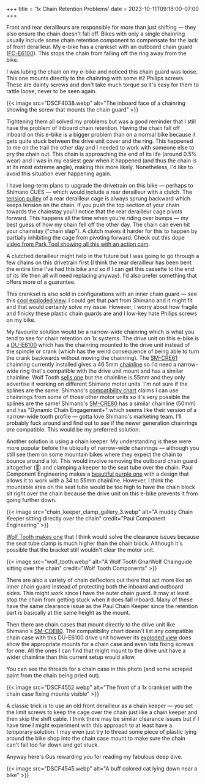 +++
title = '1x Chain Retention Problems'
date = 2023-10-11T09:18:00-07:00
+++

Front and rear derailleurs are responsible for more than just shifting — they also ensure the chain doesn't fall off. Bikes with only a single chainring usually include some chain retention component to compensate for the lack of front derailleur. My e-bike has a crankset with an outboard chain guard ([FC-E6100](https://bike.shimano.com/en-US/product/component/city---trekking-e-bike-e6100-series/FC-E6100.html)). This stops the chain from falling off the ring away from the bike.

I was lubing the chain on my e-bike and noticed this chain guard was loose. This one mounts directly to the chainring with some #2 Philips screws. These are dainty screws and don't take much torque so it's easy for them to rattle loose, never to be seen again.

{{< image src="DSCF4038.webp" alt="The inboard face of a chainring showing the screw that mounts the chain guard" >}}

Tightening them all solved my problems but was a good reminder that I still have the problem of inboard chain retention. Having the chain fall off inboard on this e-bike is a bigger problem than on a normal bike because it gets quite stuck between the drive unit cover and the ring. This happened to me on the trail the other day and I needed to work with someone else to pry the chain out. This chain is approaching the end of its life (around 0.5% wear) and I was in my easiest gear when it happened (and thus the chain is at its most extreme angle), making this more likely. Nonetheless, I'd like to avoid this situation ever happening again.

I have long-term plans to upgrade the drivetrain on this bike — perhaps to Shimano CUES — which would include a rear derailleur with a clutch. The [tension pulley](https://www.parktool.com/en-us/blog/repair-help/how-a-rear-derailleur-works) of a rear derailleur cage is always sprung backward which keeps tension on the chain. If you push the top section of your chain towards the chainstay you'll notice that the rear derailleur cage pivots forward. This happens all the time when you're riding over bumps — my best guess of how my chain fell off the other day. The chain can even hit your chainstay ("chain slap"). A clutch makes it harder for this to happen by partially inhibiting the cage from pivoting forward. Check out this dope [video from Park Tool showing all this with an action cam](https://www.youtube.com/watch?v=fmYG26okK_E).

A clutched derailleur might help in the future but I was going to go through a few chains on this drivetrain first (I think the rear derailleur has been bent the entire time I've had this bike and so if I can get this cassette to the end of its life then all will need replacing anyway). I'd also prefer something that offers more of a guarantee.

This crankset is also sold in configurations with an inner chain guard — see this [cool exploded view](https://si.shimano.com/en/ev/FC-E6100-4439). I could get that part from Shimano and it might fit and that would certainly solve my issue. However, I worry about how fragile and finicky these plastic chain guards are and I low-key hate Philips screws on my bike.

My favourite solution would be a narrow-wide chainring which is what you tend to see for chain retention on 1x systems. The drive unit on this e-bike is a [DU-E6100](https://bike.shimano.com/en-US/product/component/city---trekking-e-bike-e6100-series/DU-E6100.html) which has the chainring mounted to the drive unit instead of the spindle or crank (which has the weird consequence of being able to turn the crank backwards without moving the chainring). The [SM-CRE61](https://bike.shimano.com/en-US/product/component/city---trekking-e-bike-e6100-series/SM-CRE61.html) chainring currently installed gives a 46.5mm [chainline](https://www.parktool.com/en-us/blog/repair-help/chainline-concepts) so I'd need a narrow-wide ring that's compatible with the drive unit mount and has a similar chainline. Wolf Tooth [sells one](https://www.wolftoothcomponents.com/products/direct-mount-chainrings-shimano-e-bike-motor?variant=40023284023331) but the chainline is 55mm and they only advertise it working on different Shimano motor units. I'm not sure if the splines are the same. Shimano's [compatibility chart](https://productinfo.shimano.com/#/com?cid=C-431&acid=C-657) claims I can use chainrings from some of those other motor units so it's very possible the splines are the same! Shimano's [SM-CRE80](https://bike.shimano.com/en-US/product/component/ep6-ep600/SM-CRE80.html) has a similar chainline (50mm) and has "Dynamic Chain Engagement+" which seems like their version of a narrow-wide tooth profile — gotta love Shimano's marketing team. I'll probably fuck around and find out to see if the newer generation chainrings _are_ compatible. This would be my preferred solution.

Another solution is using a chain keeper. My understanding is these were more popular before the ubiquity of narrow-wide chainrings — although you still see them on some mountain bikes where they expect the chain to bounce around a lot. This would involve removing the outboard chain guard altogether (💯) and clamping a keeper to the seat tube over the chain. Paul Component Engineering makes a [beautiful purple one](https://www.paulcomp.com/shop/components/drivetrain/chain-keepers/chain-keeper/) with a design that allows it to work with a 34 to 55mm chainline. However, I think the mountable area on the seat tube would be too high to have the chain block sit right over the chain because the drive unit on this e-bike prevents it from going further down.

{{< image src="chain_keeper_clamp_gallery_3.webp" alt="A muddy Chain Keeper sitting directly over the chain" credit="Paul Component Engineering" >}}

[Wolf Tooth makes one](https://www.wolftoothcomponents.com/collections/chainguides/products/gnarwolf-chainguide-seat-tube-clamp-mount) that I think would solve the clearance issues because the seat tube clamp is much higher than the chain block. Although it's possible that the bracket still wouldn't clear the motor unit.

{{< image src="wolf_tooth.webp" alt="A Wolf Tooth GnarWolf Chainguide sitting over the chain" credit="Wolf Tooth Components" >}}

There are also a variety of chain deflectors out there that act more like an inner chain guard instead of protecting both the inboard and outboard sides. This might work since I have the outer chain guard. It may at least stop the chain from getting stuck when it does fall inboard. Many of these have the same clearance issue as the Paul Chain Keeper since the retention part is basically at the same height as the mount.

Then there are chain cases that mount directly to the drive unit like Shimano's [SM-CDE80](https://bike.shimano.com/en-US/product/component/mtb-ebike-e8000/SM-CDE80.html). The compatibility chart doesn't list any compatible chain case with this DU-E6100 drive unit however its [exploded view](https://si.shimano.com/en/ev/DU-E6100-4436) does show the appropriate mounts for a chain case and even lists fixing screws for one. All the ones I can find that might mount to the drive unit have a wider chainline than this current setup would allow.

You can see the threads for a chain case in this photo (and some scraped paint from the chain being pried out).

{{< image src="DSCF4552.webp" alt="The front of a 1x crankset with the chain case fixing mounts visible" >}}

A classic trick is to use an old front derailleur as a chain keeper — you set the limit screws to keep the cage over the chain just like a chain keeper and then skip the shift cable. I think there may be similar clearance issues but if I have time I might experiment with this approach to at least have a temporary solution. I may even just try to thread some piece of plastic lying around the bike shop into the chain case mount to make sure the chain can't fall too far down and get stuck.

Anyway here's Gus rewarding you for reading my fabulous deep dive.

{{< image src="DSCF4545.webp" alt="A buff colored cat lying down near a bike" >}}
